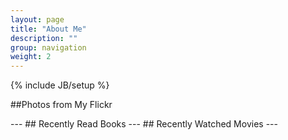 ```yaml
---
layout: page
title: "About Me"
description: ""
group: navigation
weight: 2
---
```

{% include JB/setup %}
<style>

        div.picrow
        {
	        border: 0px solid #000;
        }

        div#picstest
        {
            visibility : hidden;
            width:100%;
        }
        
        img.photo { cursor: pointer; }
	
	
</style>
##Photos from My Flickr
<center>
<div id="picstest"> </div>
<div class="picrow"> </div>
<div class="picrow"> </div>
<div class="picrow"> </div>
<div class="picrow"> </div>
</center>
<script type="text/javascript" src="http://code.jquery.com/jquery-1.7.2.js"> </script>
<script type="text/javascript" src="assets/themes/tumblr/javascript/photos.js"> </script>
---
## Recently Read Books
<style TYPE="text/css">
table {
margin:0 auto;
width:100%;
}
td ,th{
	width:10%;
}
td img{
	width:90%;
	max-width:110px ;
	-webkit-box-shadow:0px 0px 5px rgba(0,0,0,0.5) !important;
  	-moz-box-shadow:0px 0px 5px rgba(0,0,0,0.5) !important;  
}
</style>
<script type="text/javascript" src="http://www.douban.com/service/badge/iceboal/?show=collection&amp;n=14&amp;columns=7&amp;picsize=medium&amp;hidelogo=yes&amp;hideself=yes&amp;cat=book" > </script>
---
## Recently Watched Movies
<script type="text/javascript" src="http://www.douban.com/service/badge/iceboal/?show=collection&amp;select=favorite&amp;n=14&amp;columns=7&amp;picsize=medium&amp;hidelogo=yes&amp;hideself=yes&amp;cat=movie|site" > </script>
---
